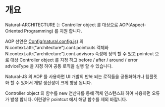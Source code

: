개요
===

Natural-ARCHITECTURE 는 Controller object 를 대상으로 AOP(Aspect-Oriented Programming) 를 지원 합니다.

AOP 선언은 [Config(natural.config.js)](#cmVmcjAxMDIlMjRDb25maWckaHRtbCUyRm5hdHVyYWxqcyUyRnJlZnIlMkZyZWZyMDEwMi5odG1s) 의 N.context.attr("architecture").cont.pointcuts 객체와 N.context.attr("architecture").cont.advisors 속성에 정의 할 수 있고 pointcut 으로 대상 Controller object 를 지정 하고 before / after / around / error adviceType 을 지정 하여 공통 로직을 실행 할 수 있습니다.

<p class="alert">Natural-JS 의 AOP 를 사용하면 UI 개발의 반복 되는 로직들을 공통화하거나 템플릿화 할 수 있어서 개발 생산성이 크게 향상 됩니다.</p>
<p class="alert">Controller object 의 함수를 new 연산자를 통해 객체 인스턴스화 하여 사용하면 오류가 발생 합니다. 이런경우 pointcut 에서 해당 함수를 제외 바랍니다.</p>
